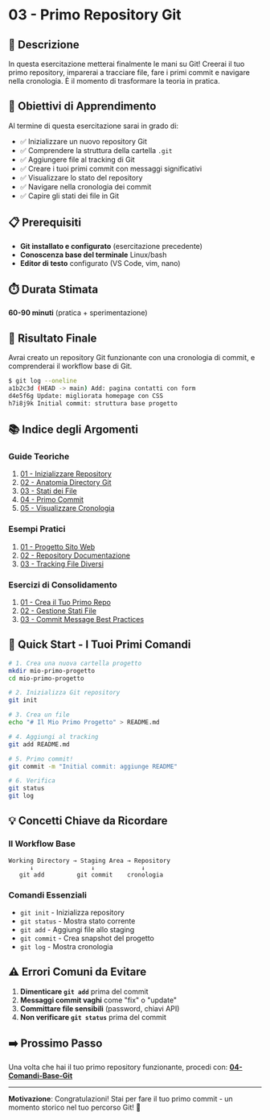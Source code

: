 # 03 - Primo Repository Git

## 📖 Descrizione

In questa esercitazione metterai finalmente le mani su Git! Creerai il tuo primo repository, imparerai a tracciare file, fare i primi commit e navigare nella cronologia. È il momento di trasformare la teoria in pratica.

## 🎯 Obiettivi di Apprendimento

Al termine di questa esercitazione sarai in grado di:

- ✅ Inizializzare un nuovo repository Git
- ✅ Comprendere la struttura della cartella `.git`
- ✅ Aggiungere file al tracking di Git
- ✅ Creare i tuoi primi commit con messaggi significativi
- ✅ Visualizzare lo stato del repository
- ✅ Navigare nella cronologia dei commit
- ✅ Capire gli stati dei file in Git

## 📋 Prerequisiti

- **Git installato e configurato** (esercitazione precedente)
- **Conoscenza base del terminale** Linux/bash
- **Editor di testo** configurato (VS Code, vim, nano)

## ⏱️ Durata Stimata

**60-90 minuti** (pratica + sperimentazione)

## 🎯 Risultato Finale

Avrai creato un repository Git funzionante con una cronologia di commit, e comprenderai il workflow base di Git.

```bash
$ git log --oneline
a1b2c3d (HEAD -> main) Add: pagina contatti con form
d4e5f6g Update: migliorata homepage con CSS
h7i8j9k Initial commit: struttura base progetto
```

## 📚 Indice degli Argomenti

### Guide Teoriche
1. [01 - Inizializzare Repository](./guide/01-inizializzare-repository.md)
2. [02 - Anatomia Directory Git](./guide/02-anatomia-directory-git.md)
3. [03 - Stati dei File](./guide/03-stati-file.md)
4. [04 - Primo Commit](./guide/04-primo-commit.md)
5. [05 - Visualizzare Cronologia](./guide/05-visualizzare-cronologia.md)

### Esempi Pratici
1. [01 - Progetto Sito Web](./esempi/01-progetto-sito-web.md)
2. [02 - Repository Documentazione](./esempi/02-repository-documentazione.md)
3. [03 - Tracking File Diversi](./esempi/03-tracking-file-diversi.md)

### Esercizi di Consolidamento
1. [01 - Crea il Tuo Primo Repo](./esercizi/01-primo-repo.md)
2. [02 - Gestione Stati File](./esercizi/02-gestione-stati-file.md)
3. [03 - Commit Message Best Practices](./esercizi/03-commit-messages.md)

## 🚀 Quick Start - I Tuoi Primi Comandi

```bash
# 1. Crea una nuova cartella progetto
mkdir mio-primo-progetto
cd mio-primo-progetto

# 2. Inizializza Git repository
git init

# 3. Crea un file
echo "# Il Mio Primo Progetto" > README.md

# 4. Aggiungi al tracking
git add README.md

# 5. Primo commit!
git commit -m "Initial commit: aggiunge README"

# 6. Verifica
git status
git log
```

## 💡 Concetti Chiave da Ricordare

### Il Workflow Base
```
Working Directory → Staging Area → Repository
      ↓                ↓             ↓
   git add         git commit    cronologia
```

### Comandi Essenziali
- `git init` - Inizializza repository
- `git status` - Mostra stato corrente
- `git add` - Aggiungi file allo staging
- `git commit` - Crea snapshot del progetto
- `git log` - Mostra cronologia

## ⚠️ Errori Comuni da Evitare

1. **Dimenticare `git add`** prima del commit
2. **Messaggi commit vaghi** come "fix" o "update"
3. **Committare file sensibili** (password, chiavi API)
4. **Non verificare `git status`** prima del commit

## ➡️ Prossimo Passo

Una volta che hai il tuo primo repository funzionante, procedi con:
**[04-Comandi-Base-Git](../04-Comandi-Base-Git/)**

---

**Motivazione**: Congratulazioni! Stai per fare il tuo primo commit - un momento storico nel tuo percorso Git! 🎉
